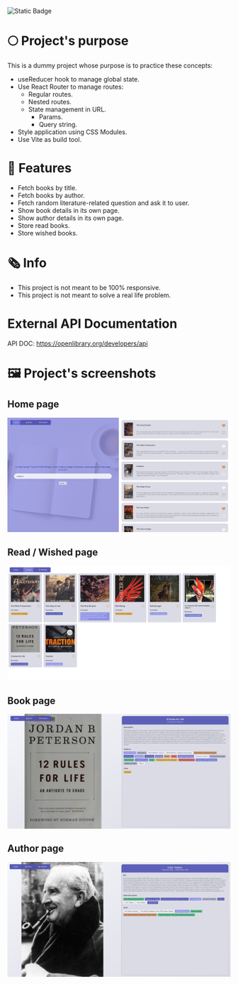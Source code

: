 ![Static Badge](https://img.shields.io/badge/Status-Finished-darkgreen)

# 🌕 Project's purpose

This is a dummy project whose purpose is to practice these concepts:

- useReducer hook to manage global state.
- Use React Router to manage routes:
  - Regular routes.
  - Nested routes.
  - State management in URL.
    - Params.
    - Query string.
- Style application using CSS Modules.
- Use Vite as build tool.

# 🚀 Features

- Fetch books by title.
- Fetch books by author.
- Fetch random literature-related question and ask it to user.
- Show book details in its own page.
- Show author details in its own page.
- Store read books.
- Store wished books.

# 🗞️ Info

- This project is not meant to be 100% responsive.
- This project is not meant to solve a real life problem.

# External API Documentation

API DOC: https://openlibrary.org/developers/api

# 🖼️ Project's screenshots

## Home page

![Home page](./github/1-Home.png)

## Read / Wished page

![Read / Wished page](./github/2-Read_wished.png)

## Book page

![Book page](./github/3-book-page.png)

## Author page

![Author page](./github/4-author-page.png)
